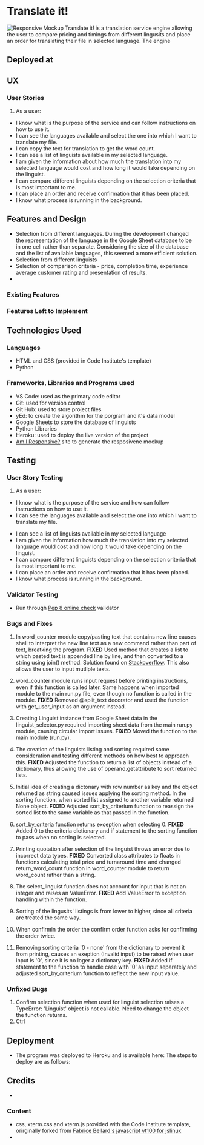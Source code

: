 <!-- ![](my logo?)  -->

# Translate it!

![Responsive Mockup]()
Translate it! is a translation service engine allowing the user to compare pricing and timings from different lingusits and place an order for translating their file in selected language. The engine 

## Deployed at

## UX

### User Stories
1. As a user:
  - I know what is the purpose of the service and can follow instructions on how to use it.
  - I can see the languages available and select the one into which I want to translate my file.
  - I can copy the text for translation to get the word count.
  - I can see a list of linguists available in my selected language.
  - I am given the information about how much the translation into my selected language would cost and 
    how long it would take depending on the linguist.
  - I can compare different linguists depending on the selection criteria that is most important to me.
  - I can place an order and receive confirmation that it has been placed. 
  - I know what process is running in the background.

## Features and Design
- Selection from different languages. During the development changed the representation of the language in the Google Sheet database to be in one cell rather than separate. Considering the size of the database and the list of available languages, this seemed a more efficient solution.
- Selection from different linguists
- Selection of comparison criteria - price, completion time, experience average customer rating and presentation of results.
   <!-- Solutions for graphs: 
   1. none and just printing according to the sorting selected by the user 
   2. one graph opening as a separate HTML page with all criteria (if possible due to data ranges); 
   3. separate graph for each criteria placed on the same page -->
- 

### Existing Features

### Features Left to Implement

## Technologies Used

### Languages
- HTML and CSS (provided in Code Institute's template)
- Python

### Frameworks, Libraries and Programs used
- VS Code: used as the primary code editor
- Git: used for version control
- Git Hub: used to store project files
- yEd: to create the algorithm for the porgram and it's data model 
- Google Sheets to store the database of linguists
- Python Libraries 
- Heroku: used to deploy the live version of the project
- [Am I Responsive?](http://ami.responsivedesign.is/#) site to generate the resposivene mockup

## Testing 

### User Story Testing
1. As a user:
  - I know what is the purpose of the service and how can follow instructions on how to use it.
    <!-- * Tested on a couple of family members to check if instructions and introduction to the program are clear.  -->
  - I can see the languages available and select the one into which I want to translate my file.
  <!-- - I can upload the file for a word count-->
  - I can see a list of linguists available in my selected language
  - I am given the information how much the translation into my selected language would cost and how long it would take depending on the linguist.
  - I can compare different linguists depending on the selection criteria that is most important to me.
  - I can place an order and receive confirmation that it has been placed.
  - I know what process is running in the background.
  

### Validator Testing 
- Run through [Pep 8 online check](http://pep8online.com/) validator
  

<!-- ### Performance Testing -->

### Bugs and Fixes
1. In word_counter module copy/pasting text that contains new line causes shell to interpret the new line text as a new command rather than part of text, breatking the program.
__FIXED__ Used method that creates a list to which pasted text is appended line by line, and then converted to a string using join() method. Solution found on [Stackoverflow](https://stackoverflow.com/questions/34889012/how-to-paste-multiple-lines-of-text-into-python-input). This also allows the user to input mutliple texts.
2. word_counter module runs input request before printing instructions, even if this function is called later. Same happens when imported module to the main run.py file, even though no function is called in the module.
__FIXED__ Removed @split_text decorator and used the function with get_user_input as an argument instead.
3. Creating Linguist instance from Google Sheet data in the linguist_selector.py required importing sheet data from the main run.py module, causing circular import issues. 
__FIXED__ Moved the function to the main module (run.py).
4. The creation of the linguists listing and sorting required some consideration and testing different methods on how best to approach this. 
__FIXED__ Adjusted the function to return a list of objects instead of a dictionary, thus allowing the use of operand.getattribute to sort returned lists.
5. Initial idea of creating a dictonary with row number as key and the object returned as string caused issues applying the sorting method. In the sorting function, when sorted list assigned to another variable returned None object.
__FIXED__ Adjusted sort_by_criterium function to reassign the sorted list to the same variable as that passed in the function.
6. sort_by_criteria function returns exception when selecting 0.
__FIXED__ Added 0 to the criteria dictionary and if statement to the sorting function to pass when no sorting is selected.
7. Printing quotation after selection of the linguist throws an error due to incorrect data types. 
__FIXED__ Converted class attributes to floats in functions calculating total price and turnaround time and changed return_word_count function in word_counter module to return word_count rather than a string. 
8. The select_linguist function does not account for input that is not an integer and raises an ValueError. 
__FIXED__ Add ValueError to exception handling within the function.
9. Sorting of the lingusits' listings is from lower to higher, since all criteria are treated the same way. 

10. When confirmin the order the confirm order function asks for confirming the order twice.

11. Removing sorting criteria '0 - none' from the dictionary to prevent it from printing, causes an exeption (Invalid input) to be raised when user input is '0', since it is no loger a dictionary key.
__FIXED__ Added if statement to the function to handle case with '0' as input separately and adjusted sort_by_criterium function to reflect the new input value.

### Unfixed Bugs
1. Confirm selection function when used for linguist selection raises a TypeError: 'Linguist' object is not callable. Need to change the object the function returns.
2. Ctrl

## Deployment
- The program was deployed to Heroku and is available here: The steps to deploy are as follows: 
 

## Credits 
<!-- A great thank you to: 
- My mentor, Caleb, for extremely valuable pointers on how to visualise the movement on the board, make decisions on the best UX approaches and support throughout the whole project. 
- -->
- 
<!-- - Stackoverflow, its users and their previous posts to help me find solutions to problems I encountered. Specifically: 
https://stackoverflow.com/questions/4010322/sort-a-list-of-class-instances-python#comment4297852_4010333: for solution on how to sort the linguists listings according to specific attribute and https://docs.python.org/3/library/operator.html for information on how to apply it
- https://pythonexamples.org/python-split-string-by-regex/ for tips on how to use regex for spliting the content.
- https://www.w3schools.com for tips on usage of various in-built functions and methods.
- -->

### Content
- css, xterm.css and xterm.js provided with the Code Institute template, orirginally forked from [Fabrice Bellard's javascript vt100 for jslinux](http://bellard.org/jslinux/)
- 